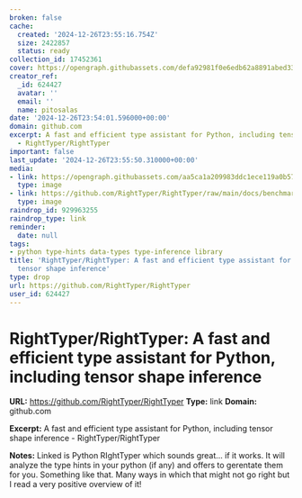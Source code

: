 ```yaml
---
broken: false
cache:
  created: '2024-12-26T23:55:16.754Z'
  size: 2422857
  status: ready
collection_id: 17452361
cover: https://opengraph.githubassets.com/defa92981f0e6edb62a8891abed331c5a2cb17284c3a6498502267a93e83db97/RightTyper/RightTyper
creator_ref:
  _id: 624427
  avatar: ''
  email: ''
  name: pitosalas
date: '2024-12-26T23:54:01.596000+00:00'
domain: github.com
excerpt: A fast and efficient type assistant for Python, including tensor shape inference
  - RightTyper/RightTyper
important: false
last_update: '2024-12-26T23:55:50.310000+00:00'
media:
- link: https://opengraph.githubassets.com/aa5ca1a209983ddc1ece119a0b572175aeac4738cdbae26b898f83fdd0e8efad/RightTyper/RightTyper
  type: image
- link: https://github.com/RightTyper/RightTyper/raw/main/docs/benchmark_comparison_execution_times.png
  type: image
raindrop_id: 929963255
raindrop_type: link
reminder:
  date: null
tags:
- python type-hints data-types type-inference library
title: 'RightTyper/RightTyper: A fast and efficient type assistant for Python, including
  tensor shape inference'
type: drop
url: https://github.com/RightTyper/RightTyper
user_id: 624427
---
```


# RightTyper/RightTyper: A fast and efficient type assistant for Python, including tensor shape inference

**URL:** https://github.com/RightTyper/RightTyper
**Type:** link
**Domain:** github.com

**Excerpt:** A fast and efficient type assistant for Python, including tensor shape inference - RightTyper/RightTyper

**Notes:**
Linked is Python RIghtTyper which sounds great... if it works. It will analyze the type hints in your python (if any) and offers to gerentate them for you. Something like that. Many ways in which that might not go right but I read a very positive overview of it!
